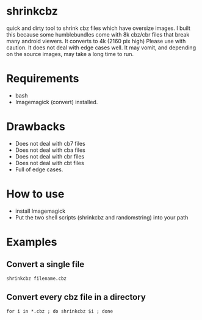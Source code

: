 # shrinkcbz
quick and dirty tool to shrink cbz files which have oversize images.
I built this because some humblebundles come with 8k cbz/cbr files that break many android viewers.  It converts to 4k (2160 pix high)
Please use with caution. It does not deal with edge cases well.  It may vomit, and depending on the source images, may take a long time to run.

# Requirements
* bash
* Imagemagick (convert) installed.

# Drawbacks
* Does not deal with cb7 files
* Does not deal with cba files
* Does not deal with cbr files
* Does not deal with cbt files
* Full of edge cases.

# How to use
* install Imagemagick
* Put the two shell scripts (shrinkcbz and randomstring) into your path

# Examples

## Convert a single file
```
shrinkcbz filename.cbz
```
## Convert every cbz file in a directory
```
for i in *.cbz ; do shrinkcbz $i ; done
```
